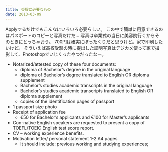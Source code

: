 ```yaml
---
title: 受験に必要なもの
date: 2013-03-09
---
```


Applyするだけでもこんなにいろいろ必要らしい。
この中で簡単に用意できるのはパスポートのコピーと写真だけだ…
写真は卒業式の当日に美容院行くからそのときにとっちゃおう。
700円は確実にぼったくりだと思うけど。家で印刷したいけど。
そういえば高校受験の時に提出した証明写真はデジカメ使って家で撮影して、Photoshopでいじくったやつだったなー。

- Notarized/attested copy of these four documents:
  - diploma of Bachelor’s degree in the original language
  - diploma of Bachelor’s degree translated to English OR diploma supplement
  - Bachelor’s studies academic transcripts in the original language
  - Bachelor’s studies academic transcripts translated to English OR diploma supplement
  - copies of the identification pages of passport
- 1 passport size photo
- Receipt of application fee
  - €50 for Bachelor’s applicants and €100 for Master’s applicants
- Con-native English speakers are requested to present a copy of TOEFL/TOEIC English test score report.
- CV – working experience benefits.
- Motivation letter/ personal statement 1-2 A4 pages
  - It should include: previous working and studying experiences;
